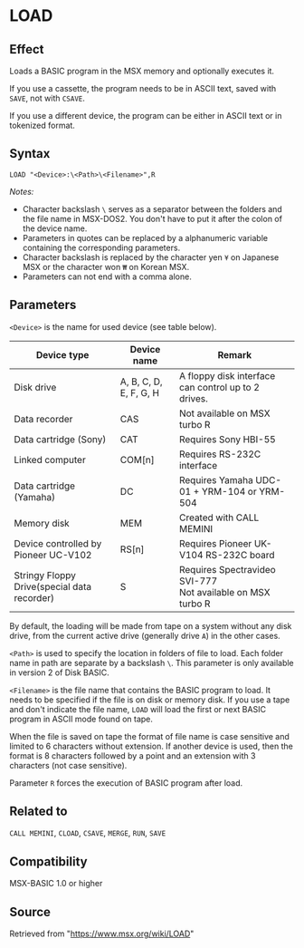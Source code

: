 # LOAD

## Effect

Loads a BASIC program in the MSX memory and optionally executes it.

If you use a cassette, the program needs to be in ASCII text, saved with `SAVE`, not with `CSAVE`.

If you use a different device, the program can be either in ASCII text or in tokenized format.

## Syntax

`LOAD "<Device>:\<Path>\<Filename>",R`

_Notes:_
- Character backslash `\` serves as a separator between the folders and the file name in MSX-DOS2. You don't have to put it after the colon of the device name.
- Parameters in quotes can be replaced by a alphanumeric variable containing the corresponding parameters.
- Character backslash is replaced by the character yen `¥` on Japanese MSX or the character won `₩` on Korean MSX.
- Parameters can not end with a comma alone.

## Parameters

`<Device>` is the name for used device (see table below).

|Device type|Device name|Remark|
|---|---|---|
|Disk drive|A, B, C, D, E, F, G, H|A floppy disk interface can control up to 2 drives.|
|Data recorder|CAS|Not available on MSX turbo R|
|Data cartridge (Sony)|CAT|Requires Sony HBI-55|
|Linked computer|COM[n]|Requires RS-232C interface|
|Data cartridge (Yamaha)|DC|Requires Yamaha UDC-01 + YRM-104 or YRM-504|
|Memory disk|MEM|Created with CALL MEMINI|
|Device controlled by Pioneer UC-V102|RS[n]|Requires Pioneer UK-V104 RS-232C board|
|Stringy Floppy Drive(special data recorder)|S|Requires Spectravideo SVI-777<br>Not available on MSX turbo R|

By default, the loading will be made from tape on a system without any disk drive, from the current active drive (generally drive `A`) in the other cases.

`<Path>` is used to specify the location in folders of file to load. Each folder name in path are separate by a backslash `\`. This parameter is only available in version 2 of Disk BASIC.

`<Filename>` is the file name that contains the BASIC program to load. It needs to be specified if the file is on disk or memory disk. If you use a tape and don't indicate the file name, `LOAD` will load the first or next BASIC program in ASCII mode found on tape.

When the file is saved on tape the format of file name is case sensitive and limited to 6 characters without extension. If another device is used, then the format is 8 characters followed by a point and an extension with 3 characters (not case sensitive).

Parameter `R` forces the execution of BASIC program after load.

## Related to

`CALL MEMINI`, `CLOAD`, `CSAVE`, `MERGE`, `RUN`, `SAVE`

## Compatibility

MSX-BASIC 1.0 or higher

## Source

Retrieved from "https://www.msx.org/wiki/LOAD"
